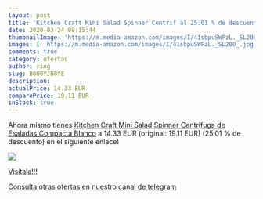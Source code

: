 ```yaml
---
layout: post
title: 'Kitchen Craft Mini Salad Spinner Centrif al 25.01 % de descuento'
date: 2020-03-24 09:15:44
thumbnailImage: 'https://m.media-amazon.com/images/I/41sbpuSWFzL._SL200_.jpg'
images: [ 'https://m.media-amazon.com/images/I/41sbpuSWFzL._SL200_.jpg' ]
comments: true
category: ofertas
author: ring
slug: B000YJB8YE
description:
actualPrice: 14.33 EUR
comparePrice: 19.11 EUR
inStock: true
---
```


Ahora mismo tienes [Kitchen Craft Mini Salad Spinner Centrifuga de Esaladas Compacta  Blanco](https://www.amazon.com/dp/B000YJB8YE/?tag=redken08-20) a 14.33 EUR (original: 19.11 EUR) (25.01 %  de descuento) en el siguiente enlace!

[![](https://m.media-amazon.com/images/I/41sbpuSWFzL._SL200_.jpg)](https://www.amazon.com/dp/B000YJB8YE/?tag=redken08-20)

[Visítala!!!](https://www.amazon.com/dp/B000YJB8YE/?tag=redken08-20)

[Consulta otras ofertas en nuestro canal de telegram](https://t.me/s/ofertas25)
